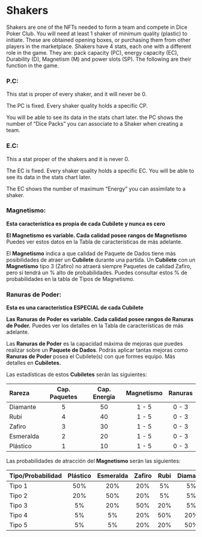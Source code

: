 # Shakers

Shakers are one of the NFTs needed to form a team and compete in Dice Poker Club. You will need at least 1 shaker of minimum quality (plastic) to initiate. These are obtained opening boxes, or purchasing them from other players in the marketplace.
Shakers have 4 stats, each one with a different role in the game. They are: pack capacity (PC), energy capacity (EC), Durability (D), Magnetism (M) and power slots (SP). The following are their function in the game.

### **P.C:**

This stat is proper of every shaker, and it will never be 0.

The PC is fixed. Every shaker quality holds a specific CP.

You will be able to see its data in the stats chart later.
the PC 	shows the number of “Dice Packs” you can associate to a Shaker when creating a team.

### **E.C:**

This a stat proper of the shakers and it is never 0.

The EC is fixed. Every shaker quality holds a specific EC. You will be able to see its data in the stats chart later.

The EC shows the number of maximum “Energy” you can assimilate to a shaker.

### **Magnetismo:**
**Esta característica es propia de cada Cubilete y nunca es cero**

**El Magnetismo es variable. Cada calidad posee rangos de Magnetismo** Puedes ver estos datos en la Tabla de características de más adelante.

El **Magnetismo** indica a que calidad de Paquete de Dados tiene más posibilidades de atraer un **Cubilete** durante una partida. Un **Cubilete** con un **Magnetismo** tipo 3 (Zafiro) no atraerá siempre Paquetes de calidad Zafiro, pero si tendrá un % alto de probabilidades. Puedes consultar estos % de probabilidades en la tabla de Tipos de Magnetismo.
### Ranuras de Poder:

**Esta es una característica ESPECIAL de cada Cubilete** 

**Las Ranuras de Poder es variable. Cada calidad posee rangos de Ranuras de Poder.** Puedes ver los detalles en la Tabla de características de más adelante.

Las **Ranuras de Poder** es la capacidad máxima de mejoras que puedes realizar sobre un **Paquete de Dados**. Podrás aplicar tantas mejoras como **Ranuras de Poder** posea el Cubilete(s) con que formes equipo. Más detalles en **Cubiletes.**

Las estadísticas de estos **Cubiletes** serán las siguientes:

| Rareza    | Cap. Paquetes | Cap. Energía | Magnetismo | Ranuras  |
| :-        |  :-:          | :-:          | :-:        | :-:      |
| Diamante  | 5             | 50           | 1 - 5      | 0 - 3    |
| Rubí      | 4             | 40           | 1 - 5      | 0 - 3    |
| Zafiro    | 3             | 30           | 1 - 5      | 0 - 3    |
| Esmeralda | 2             | 20           | 1 - 5      | 0 - 3    |
| Plástico  | 1             | 10           | 1 - 5      | 0 - 3    |          


Las probabilidades de atracción del **Magnetismo** serán las siguientes:

| Tipo/Probabilidad | Plástico | Esmeralda | Zafiro     | Rubi     | Diamante |
| :-                | :-:      | :-:       | :-:        | :-:      |:-:       |
| Tipo 1            | 50%      | 20%       | 20%        | 5%       | 5%       |
| Tipo 2            | 20%      | 50%       | 20%        | 5%       | 5%       |
| Tipo 3            | 5%       | 20%       | 50%        | 20%      | 5%       |
| Tipo 4            | 5%       | 5%        | 20%        | 50%      | 20%      |
| Tipo 5            | 5%       | 5%        | 20%        | 20%      | 50%      |

